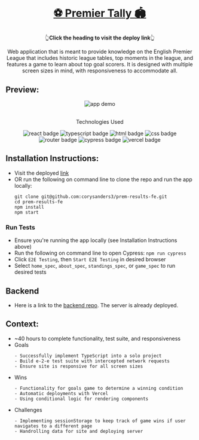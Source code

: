 # <p align="center">[⚽️ Premier Tally 🏟️](https://prem-results-fe.vercel.app/)</p>
<p align='center' >👆<b>Click the heading to visit the deploy link</b>👆</p>

<p align="center">Web application that is meant to provide knowledge on the English Premier League that includes historic league tables, top moments in the league, and features a game to learn about top goal scorers. It is designed with multiple screen sizes in mind, with responsiveness to accommodate all.</p>

## Preview:
<div align="center">
  <img src="premier-tally.gif" alt="app demo">
</div>
</br>
<p align="center">Technologies Used</p>
<div align="center">
  <img src="https://img.shields.io/badge/React-61DAFB?logo=react&logoColor=000&style=for-the-badge" alt="react badge">
  <img src="https://img.shields.io/badge/TypeScript-3178C6?logo=typescript&logoColor=fff&style=for-the-badge" alt="typescript badge">
  <img src="https://img.shields.io/badge/HTML5-E34F26?logo=html5&logoColor=fff&style=for-the-badge" alt="html badge">
  <img src="https://img.shields.io/badge/CSS3-1572B6?logo=css3&logoColor=fff&style=for-the-badge" alt="css badge">
  <img src="https://img.shields.io/badge/React%20Router-CA4245?logo=reactrouter&logoColor=fff&style=for-the-badge" alt="router badge">
  <img src="https://img.shields.io/badge/Cypress-69D3A7?logo=cypress&logoColor=fff&style=for-the-badge" alt="cypress badge">
  <img src="https://img.shields.io/badge/Vercel-000?logo=vercel&logoColor=fff&style=for-the-badge" alt="vercel badge">
</div>

## Installation Instructions:
- Visit the deployed [link](https://prem-results-fe.vercel.app/)
- OR run the following on command line to clone the repo and run the app locally:
    ```
    git clone git@github.com:corysanders3/prem-results-fe.git
    cd prem-results-fe
    npm install
    npm start
    ```
### Run Tests
- Ensure you're running the app locally (see Installation Instructions above)
- Run the following on command line to open Cypress: `npm run cypress`
- Click `E2E Testing`, then `Start E2E Testing` in desired browser
- Select `home_spec`, `about_spec`, `standings_spec`, or `game_spec` to run desired tests

## Backend
- Here is a link to the [backend repo](https://github.com/corysanders3/prem-results-api). The server is already deployed.

## Context:
- ~40 hours to complete functionality, test suite, and responsiveness
- Goals
  ```
  - Successfully implement TypeScript into a solo project
  - Build e-2-e test suite with intercepted network requests
  - Ensure site is responsive for all screen sizes
  ```
- Wins
  ```
  - Functionality for goals game to determine a winning condition
  - Automatic deployments with Vercel
  - Using conditional logic for rendering components
  ```
- Challenges
  ```
  - Implementing sessionStorage to keep track of game wins if user navigates to a different page
  - Handrolling data for site and deploying server
  ```
